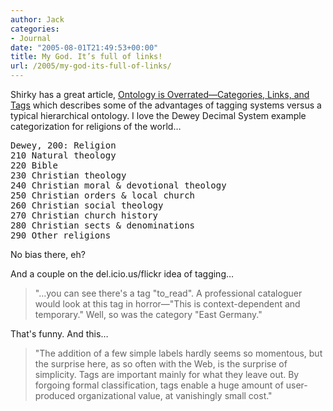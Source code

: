 ```yaml
---
author: Jack
categories:
- Journal
date: "2005-08-01T21:49:53+00:00"
title: My God. It’s full of links!
url: /2005/my-god-its-full-of-links/
---
```


Shirky has a great article, [Ontology is Overrated&#8212;Categories, Links, and Tags][1] which describes some of the advantages of tagging systems versus a typical hierarchical ontology. I love the Dewey Decimal System example categorization for religions of the world&#8230;

<pre>Dewey, 200: Religion
210 Natural theology
220 Bible
230 Christian theology
240 Christian moral &#38; devotional theology
250 Christian orders &#38; local church
260 Christian social theology
270 Christian church history
280 Christian sects &#38; denominations
290 Other religions</pre>

No bias there, eh?

And a couple on the del.icio.us/flickr idea of tagging&#8230;

> 
> 
> "&#8230;you can see there's a tag "to_read". A professional cataloguer would look at this tag in horror&#8212;"This is context-dependent and temporary." Well, so was the category "East Germany."
> 
> 

That's funny. And this&#8230;

> 
> 
> "The addition of a few simple labels hardly seems so momentous, but the surprise here, as so often with the Web, is the surprise of simplicity. Tags are important mainly for what they leave out. By forgoing formal classification, tags enable a huge amount of user-produced organizational value, at vanishingly small cost."
> 
>

 [1]: http://www.shirky.com/writings/ontology_overrated.html